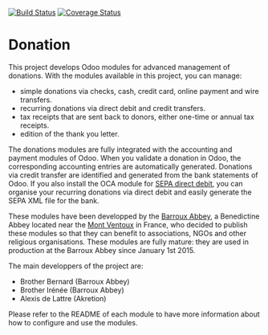 [![Build Status](https://travis-ci.org/OCA/donation.svg?branch=11.0)](https://travis-ci.org/OCA/donation)
[![Coverage Status](https://coveralls.io/repos/OCA/donation/badge.png?branch=11.0)](https://coveralls.io/r/OCA/donation?branch=11.0)

# Donation

This project develops Odoo modules for advanced management of donations. With the modules available in this project, you can manage:
* simple donations via checks, cash, credit card, online payment and wire transfers.
* recurring donations via direct debit and credit transfers.
* tax receipts that are sent back to donors, either one-time or annual tax receipts.
* edition of the thank you letter.

The donations modules are fully integrated with the accounting and payment modules of Odoo. When you validate a donation in Odoo, the corresponding accounting entries are automatically generated. Donations via credit transfer are identified and generated from the bank statements of Odoo. If you also install the OCA module for [SEPA direct debit](https://github.com/OCA/bank-payment/tree/11.0/account_banking_sepa_direct_debit), you can organise your recurring donations via direct debit and easily generate the SEPA XML file for the bank.

These modules have been developped by the
[Barroux Abbey](http://www.barroux.org/), a Benedictine Abbey located near the
[Mont Ventoux](http://en.wikipedia.org/wiki/Mont_Ventoux) in France,
who decided to publish these modules so that they can benefit to
associations, NGOs and other religious organisations. These modules are
fully mature: they are used in production at the Barroux Abbey since
January 1st 2015.

The main developpers of the project are:
* Brother Bernard (Barroux Abbey)
* Brother Irénée (Barroux Abbey)
* Alexis de Lattre (Akretion)

Please refer to the README of each module to have more information about
how to configure and use the modules.


